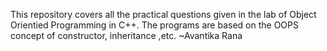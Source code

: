 This repository covers all the practical questions given in the lab of Object Orientied Programming in C++.
The programs are based on the OOPS concept of constructor, inheritance ,etc.
~Avantika Rana
